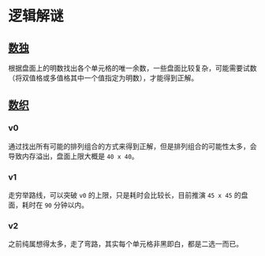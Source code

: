 # 逻辑解谜

## [数独](https://cn.puzzle-sudoku.com/)

根据盘面上的明数找出各个单元格的唯一余数，一些盘面比较复杂，可能需要试数（将双值格或多值格其中一个值指定为明数），才能得到正解。

## [数织](https://cn.puzzle-nonograms.com/)

### v0

通过找出所有可能的排列组合的方式来得到正解，但是排列组合的可能性太多，会导致内存溢出，盘面上限大概是 `40 x 40`。

### v1

走穷举路线，可以突破 `v0` 的上限，只是耗时会比较长，目前推演 `45 x 45` 的盘面，耗时在 `90` 分钟以内。

### v2

之前纯属想得太多，走了弯路，其实每个单元格非黑即白，都是二选一而已。